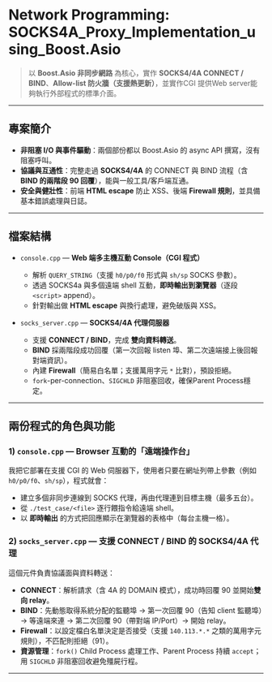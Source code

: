 # Network Programming: SOCKS4A_Proxy_Implementation_using_Boost.Asio

> 以 **Boost.Asio 非同步網路** 為核心，實作 **SOCKS4/4A CONNECT / BIND**、**Allow-list 防火牆（支援熱更新）**，並實作CGI 提供Web server能夠執行外部程式的標準介面。

---

## 專案簡介
- **非阻塞 I/O 與事件驅動**：兩個部份都以 Boost.Asio 的 async API 撰寫，沒有阻塞呼叫。  
- **協議與互通性**：完整走過 **SOCKS4/4A** 的 CONNECT 與 BIND 流程（含 **BIND 的兩階段 90 回覆**），能與一般工具/客戶端互通。  
- **安全與健壯性**：前端 **HTML escape** 防止 XSS、後端 **Firewall 規則**，並具備基本錯誤處理與日誌。  

---

## 檔案結構
- `console.cpp` — **Web 端多主機互動 Console（CGI 程式）**  
  - 解析 `QUERY_STRING`（支援 `h0/p0/f0` 形式與 `sh/sp` SOCKS 參數）。  
  - 透過 SOCKS4a 與多個遠端 shell 互動，**即時輸出到瀏覽器**（逐段 `<script>` append）。  
  - 針對輸出做 **HTML escape** 與換行處理，避免破版與 XSS。  

- `socks_server.cpp` — **SOCKS4/4A 代理伺服器**  
  - 支援 **CONNECT / BIND**，完成 **雙向資料轉送**。  
  - **BIND** 採兩階段成功回覆（第一次回報 listen 埠、第二次遠端接上後回報對端資訊）。  
  - 內建 **Firewall**（簡易白名單；支援萬用字元 `*` 比對），預設拒絕。  
  - `fork`-per-connection、`SIGCHLD` 非阻塞回收，確保Parent Process穩定。

---

## 兩份程式的角色與功能

### 1) `console.cpp` — Browser 互動的「遠端操作台」
我把它部署在支援 CGI 的 Web 伺服器下，使用者只要在網址列帶上參數（例如 `h0/p0/f0`、`sh/sp`），程式就會：
- 建立多個非同步連線到 SOCKS 代理，再由代理連到目標主機（最多五台）。  
- 從 `./test_case/<file>` 逐行餵指令給遠端 shell。  
- 以 **即時輸出** 的方式把回應顯示在瀏覽器的表格中（每台主機一格）。  

### 2) `socks_server.cpp` — 支援 CONNECT / BIND 的 SOCKS4/4A 代理
這個元件負責協議面與資料轉送：
- **CONNECT**：解析請求（含 4A 的 DOMAIN 模式），成功時回覆 90 並開始**雙向 relay**。  
- **BIND**：先動態取得系統分配的監聽埠 → 第一次回覆 90（告知 client 監聽埠）→ 等遠端來連 → 第二次回覆 90（帶對端 IP/Port）→ 開始 relay。  
- **Firewall**：以設定檔白名單決定是否接受（支援 `140.113.*.*` 之類的萬用字元規則），不匹配則拒絕（91）。  
- **資源管理**：`fork()` Child Process 處理工作、Parent Process 持續 `accept`；用 `SIGCHLD` 非阻塞回收避免殭屍行程。  

---
